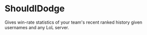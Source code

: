 # ShouldIDodge
Gives win-rate statistics of your team's recent ranked history given usernames and any LoL server.
